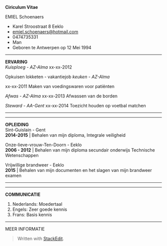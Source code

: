 **Ciriculum Vitae**

 EMIEL Schoenaers

 - Karel Stroostraat 8 Eeklo
 - emiel.schoenaers@hotmail.com
 - 0474735331
 - Man
 - Geboren te Antwerpen op 12 Mei 1994 

------
**ERVARING**	
*Kuisploeg - AZ-Alma*
xx-xx-2012

Opkuisen lokketen - vakantiejob
*keuken - AZ-Alma*

xx-xx-2011
Maken van voedingswaren voor patiënten

*Afwas - AZ-Alma*
xx-xx-2013
Afwassen van de borden

*Steward - AA-Gent*
xx-xx-2014
Toezicht houden op voetbal matchen 

------

------
**OPLEIDING**	
Sint-Guislain - Gent <br>
**2014-2015** | Behalen van mijn diploma, Integrale veiligheid

Onze-lieve-vrouw-Ten-Doorn - Eeklo <br>
**2006 - 2012** | Behalen van mijn diploma secundair onderwijs Technische Wetenschappen

Vrijwillige brandweer - Eeklo <br>
**2015** | Behalen van mijn documenten en het slagen van mijn brandweer examen

------

------
**COMMUNICATIE**	

 1. Nederlands: Moedertaal
 2. Engels: Zeer goede kennis
 3. Frans: Basis kennis

------
MEER INFORMATIE	





> Written with [StackEdit](https://stackedit.io/).